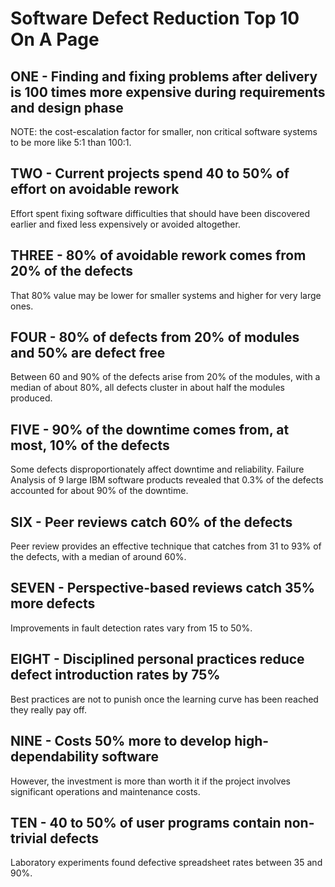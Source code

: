 
# Software Defect Reduction Top 10 On A Page

## ONE - Finding and fixing problems after delivery is 100 times more expensive during requirements and design phase

NOTE: the cost-escalation factor for smaller, non critical software systems to be more like 5:1 than 100:1.

## TWO - Current projects spend 40 to 50% of effort on avoidable rework

Effort spent fixing software difficulties that should have been discovered earlier and fixed
less expensively or avoided altogether.

## THREE - 80% of avoidable rework comes from 20% of the defects

That 80% value may be lower for smaller systems and higher for very large ones.

## FOUR - 80% of defects from 20% of modules and 50% are defect free

Between 60 and 90% of the defects arise from 20% of the modules, with a median of about 80%, all defects cluster in about half the modules produced.

## FIVE - 90% of the downtime comes from, at most, 10% of the defects

Some defects disproportionately affect downtime and reliability. Failure Analysis of 9 large IBM software products revealed that 0.3% of the defects accounted for about 90% of the downtime.

## SIX - Peer reviews catch 60% of the defects

Peer review provides an effective technique that catches from 31 to 93% of the defects, with a median of around 60%.

## SEVEN - Perspective-based reviews catch 35% more defects

Improvements in fault detection rates vary from 15 to 50%.

## EIGHT - Disciplined personal practices reduce defect introduction rates by 75%

Best practices are not to punish once the learning curve has been reached they really pay off.

## NINE - Costs 50% more to develop high-dependability software

However, the investment is more than worth it if the  project involves significant operations and maintenance costs.

## TEN - 40 to 50% of user programs contain non-trivial defects

Laboratory experiments found defective spreadsheet rates between 35 and 90%.